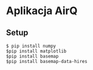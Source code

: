 # Aplikacja AirQ

## Setup
```
$ pip install numpy
$pip install matplotlib
$pip install basemap
$pip install basemap-data-hires
```

